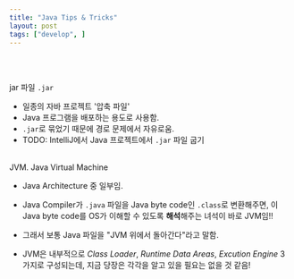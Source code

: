 ```yaml
---
title: "Java Tips & Tricks"
layout: post
tags: ["develop", ]
---
```


<br/>

<br><span class="statement-title">jar 파일</span> `.jar`<br>

- 일종의 자바 프로젝트 '압축 파일'
- Java 프로그램을 배포하는 용도로 사용함.
- `.jar`로 묶었기 때문에 경로 문제에서 자유로움.
- TODO: IntelliJ에서 Java 프로젝트에서 `.jar` 파일 굽기


<br><span class="statement-title">JVM.</span> Java Virtual Machine<br>

- Java Architecture 중 일부임.
- Java Compiler가 `.java` 파일을 Java byte code인 `.class`로 변환해주면, 이 Java byte code를 OS가 이해할 수 있도록 **해석**해주는 녀석이 바로 JVM임!!
- 그래서 보통 Java 파일을 "JVM 위에서 돌아간다"라고 말함.

- JVM은 내부적으로 *Class Loader*, *Runtime Data Areas*, *Excution Engine* 3가지로 구성되는데, 지금 당장은 각각을 알고 있을 필요는 없을 것 같음!






